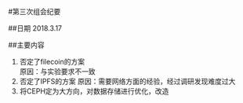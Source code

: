 #第三次组会纪要

##日期
 2018.3.17
 
 
##主要内容
1. 否定了filecoin的方案  
    原因：与实验要求不一致
2. 否定了IPFS的方案
    原因：需要网络方面的经验，经过调研发现难度过大
3. 将CEPH定为大方向，对数据存储进行优化，改造